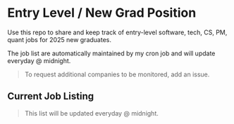 # Entry Level / New Grad Position
 Use this repo to share and keep track of entry-level software, tech, CS, PM, quant jobs for 2025 new graduates.
 
 The job list are automatically maintained by my cron job and will update everyday @ midnight.
 
 > To request additional companies to be monitored, add an issue.
 
 ## Current Job Listing 
 
 > This list will be updated everyday @ midnight.
 
 <!-- START TABLE -->
 <!-- END TABLE -->
